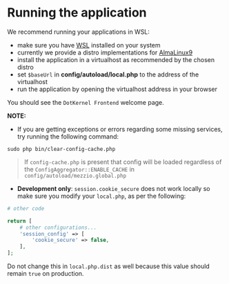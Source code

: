 # Running the application

We recommend running your applications in WSL:

- make sure you have [WSL](https://github.com/dotkernel/development/blob/main/wsl/README.md) installed on your system
- currently we provide a distro implementations for [AlmaLinux9](https://github.com/dotkernel/development/blob/main/wsl/os/almalinux9/README.md)
- install the application in a virtualhost as recommended by the chosen distro
- set `$baseUrl` in **config/autoload/local.php** to the address of the virtualhost
- run the application by opening the virtualhost address in your browser

You should see the `DotKernel Frontend` welcome page.

**NOTE:**

- If you are getting exceptions or errors regarding some missing services, try running the following command:

```shell
sudo php bin/clear-config-cache.php
```

> If `config-cache.php` is present that config will be loaded regardless of the `ConfigAggregator::ENABLE_CACHE` in `config/autoload/mezzio.global.php`

- **Development only**: `session.cookie_secure` does not work locally so make sure you modify your `local.php`, as per the following:

```php
# other code

return [
    # other configurations...
    'session_config' => [
        'cookie_secure' => false,
    ],
];
```

Do not change this in `local.php.dist` as well because this value should remain `true` on production.
